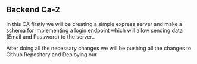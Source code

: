 ## Backend Ca-2 ##

In this CA firstly we will be creating a simple express server and make a schema for implementing a login endpoint which will allow sending data (Email and Password) to the server..


After doing all the necessary changes we will be pushing all the changes to Github Repository and Deploying our 

